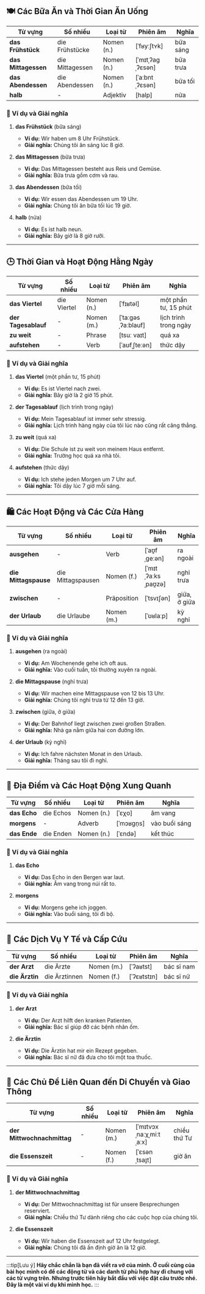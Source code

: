 ## **🍽️ Các Bữa Ăn và Thời Gian Ăn Uống**

|**Từ vựng**|**Số nhiều**|**Loại từ**|**Phiên âm**|**Nghĩa**|
|---|---|---|---|---|
|**das Frühstück**|die Frühstücke|Nomen (n.)|[ˈfʁyːʃtʏk]|bữa sáng|
|**das Mittagessen**|die Mittagessen|Nomen (n.)|[ˈmɪtˌʔaɡˌʔɛsən]|bữa trưa|
|**das Abendessen**|die Abendessen|Nomen (n.)|[ˈaːbntˌʔɛsən]|bữa tối|
|**halb**|-|Adjektiv|[halp]|nửa|

### **📌 Ví dụ và Giải nghĩa**

1. **das Frühstück** (bữa sáng)
    
    - **Ví dụ:** Wir haben um 8 Uhr Frühstück.
    - **Giải nghĩa:** Chúng tôi ăn sáng lúc 8 giờ.
2. **das Mittagessen** (bữa trưa)
    
    - **Ví dụ:** Das Mittagessen besteht aus Reis und Gemüse.
    - **Giải nghĩa:** Bữa trưa gồm cơm và rau.
3. **das Abendessen** (bữa tối)
    
    - **Ví dụ:** Wir essen das Abendessen um 19 Uhr.
    - **Giải nghĩa:** Chúng tôi ăn bữa tối lúc 19 giờ.
4. **halb** (nửa)
    
    - **Ví dụ:** Es ist halb neun.
    - **Giải nghĩa:** Bây giờ là 8 giờ rưỡi.

---

## **🕒 Thời Gian và Hoạt Động Hằng Ngày**

|**Từ vựng**|**Số nhiều**|**Loại từ**|**Phiên âm**|**Nghĩa**|
|---|---|---|---|---|
|**das Viertel**|die Viertel|Nomen (n.)|[ˈfɪʁtəl]|một phần tư, 15 phút|
|**der Tagesablauf**|-|Nomen (m.)|[ˈtaːɡəsˌʔaːblauf]|lịch trình trong ngày|
|**zu weit**|-|Phrase|[tsuː vaɪt]|quá xa|
|**aufstehen**|-|Verb|[ˈaʊfˌʃteːən]|thức dậy|

### **📌 Ví dụ và Giải nghĩa**

1. **das Viertel** (một phần tư, 15 phút)
    
    - **Ví dụ:** Es ist Viertel nach zwei.
    - **Giải nghĩa:** Bây giờ là 2 giờ 15 phút.
2. **der Tagesablauf** (lịch trình trong ngày)
    
    - **Ví dụ:** Mein Tagesablauf ist immer sehr stressig.
    - **Giải nghĩa:** Lịch trình hàng ngày của tôi lúc nào cũng rất căng thẳng.
3. **zu weit** (quá xa)
    
    - **Ví dụ:** Die Schule ist zu weit von meinem Haus entfernt.
    - **Giải nghĩa:** Trường học quá xa nhà tôi.
4. **aufstehen** (thức dậy)
    
    - **Ví dụ:** Ich stehe jeden Morgen um 7 Uhr auf.
    - **Giải nghĩa:** Tôi dậy lúc 7 giờ mỗi sáng.

---

## **🛍️ Các Hoạt Động và Các Cửa Hàng**

|**Từ vựng**|**Số nhiều**|**Loại từ**|**Phiên âm**|**Nghĩa**|
|---|---|---|---|---|
|**ausgehen**|-|Verb|[ˈaʊ̯fˌɡeːən]|ra ngoài|
|**die Mittagspause**|die Mittagspausen|Nomen (f.)|[ˈmɪtˌʔaːksˌpaʊ̯zə]|nghỉ trưa|
|**zwischen**|-|Präposition|[ˈtsvɪʃən]|giữa, ở giữa|
|**der Urlaub**|die Urlaube|Nomen (m.)|[ˈʊʁlaːp]|kỳ nghỉ|

### **📌 Ví dụ và Giải nghĩa**

1. **ausgehen** (ra ngoài)
    
    - **Ví dụ:** Am Wochenende gehe ich oft aus.
    - **Giải nghĩa:** Vào cuối tuần, tôi thường xuyên ra ngoài.
2. **die Mittagspause** (nghỉ trưa)
    
    - **Ví dụ:** Wir machen eine Mittagspause von 12 bis 13 Uhr.
    - **Giải nghĩa:** Chúng tôi nghỉ trưa từ 12 đến 13 giờ.
3. **zwischen** (giữa, ở giữa)
    
    - **Ví dụ:** Der Bahnhof liegt zwischen zwei großen Straßen.
    - **Giải nghĩa:** Nhà ga nằm giữa hai con đường lớn.
4. **der Urlaub** (kỳ nghỉ)
    
    - **Ví dụ:** Ich fahre nächsten Monat in den Urlaub.
    - **Giải nghĩa:** Tháng sau tôi đi nghỉ.

---

## **📍 Địa Điểm và Các Hoạt Động Xung Quanh**

|**Từ vựng**|**Số nhiều**|**Loại từ**|**Phiên âm**|**Nghĩa**|
|---|---|---|---|---|
|**das Echo**|die Echos|Nomen (n.)|[ˈɛχo]|âm vang|
|**morgens**|-|Adverb|[ˈmɔʁɡn̩s]|vào buổi sáng|
|**das Ende**|die Enden|Nomen (n.)|[ˈɛndə]|kết thúc|

### **📌 Ví dụ và Giải nghĩa**

1. **das Echo**
    
    - **Ví dụ:** Das Echo in den Bergen war laut.
    - **Giải nghĩa:** Âm vang trong núi rất to.
2. **morgens**
    
    - **Ví dụ:** Morgens gehe ich joggen.
    - **Giải nghĩa:** Vào buổi sáng, tôi đi bộ.

---

## **🏥 Các Dịch Vụ Y Tế và Cấp Cứu**

|**Từ vựng**|**Số nhiều**|**Loại từ**|**Phiên âm**|**Nghĩa**|
|---|---|---|---|---|
|**der Arzt**|die Ärzte|Nomen (m.)|[ˈʔaʁtst]|bác sĩ nam|
|**die Ärztin**|die Ärztinnen|Nomen (f.)|[ˈʔɛʁtstɪn]|bác sĩ nữ|

### **📌 Ví dụ và Giải nghĩa**

1. **der Arzt**
    
    - **Ví dụ:** Der Arzt hilft den kranken Patienten.
    - **Giải nghĩa:** Bác sĩ giúp đỡ các bệnh nhân ốm.
2. **die Ärztin**
    
    - **Ví dụ:** Die Ärztin hat mir ein Rezept gegeben.
    - **Giải nghĩa:** Bác sĩ nữ đã đưa cho tôi một toa thuốc.

---

## **🚗 Các Chủ Đề Liên Quan đến Di Chuyển và Giao Thông**

|**Từ vựng**|**Số nhiều**|**Loại từ**|**Phiên âm**|**Nghĩa**|
|---|---|---|---|---|
|**der Mittwochnachmittag**|-|Nomen (m.)|[ˈmɪtvɔxˌnaːχˌmiːtˌaːx]|chiều thứ Tư|
|**die Essenszeit**|-|Nomen (f.)|[ˈɛsənˌtsaɪ̯t]|giờ ăn|

### **📌 Ví dụ và Giải nghĩa**

1. **der Mittwochnachmittag**
    
    - **Ví dụ:** Der Mittwochnachmittag ist für unsere Besprechungen reserviert.
    - **Giải nghĩa:** Chiều thứ Tư dành riêng cho các cuộc họp của chúng tôi.
2. **die Essenszeit**
    
    - **Ví dụ:** Wir haben die Essenszeit auf 12 Uhr festgelegt.
    - **Giải nghĩa:** Chúng tôi đã ấn định giờ ăn là 12 giờ.


---
:::tip[Lưu ý]
**Hãy chắc chắn là bạn đã viết ra vở của mình. Ở cuối cùng của bài học mình có để các động từ và các danh từ phù hợp hay đi chung với các từ vựng trên. Nhưng trước tiên hãy bắt đầu với việc đặt câu trước nhé. Đây là một vài ví dụ khi mình học.**
:::